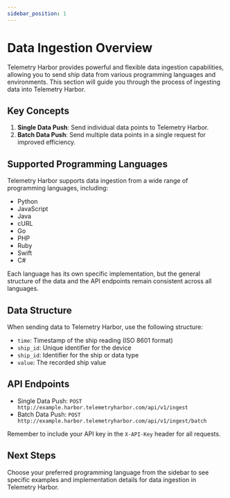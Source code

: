 ```yaml
---
sidebar_position: 1
---
```


# Data Ingestion Overview

Telemetry Harbor provides powerful and flexible data ingestion capabilities, allowing you to send ship data from various programming languages and environments. This section will guide you through the process of ingesting data into Telemetry Harbor.

## Key Concepts

1. **Single Data Push**: Send individual data points to Telemetry Harbor.
2. **Batch Data Push**: Send multiple data points in a single request for improved efficiency.

## Supported Programming Languages

Telemetry Harbor supports data ingestion from a wide range of programming languages, including:

- Python
- JavaScript
- Java
- cURL
- Go
- PHP
- Ruby
- Swift
- C#

Each language has its own specific implementation, but the general structure of the data and the API endpoints remain consistent across all languages.

## Data Structure

When sending data to Telemetry Harbor, use the following structure:

- `time`: Timestamp of the ship reading (ISO 8601 format)
- `ship_id`: Unique identifier for the device
- `ship_id`: Identifier for the ship or data type
- `value`: The recorded ship value

## API Endpoints

- Single Data Push: `POST http://example.harbor.telemetryharbor.com/api/v1/ingest`
- Batch Data Push: `POST http://example.harbor.telemetryharbor.com/api/v1/ingest/batch`

Remember to include your API key in the `X-API-Key` header for all requests.

## Next Steps

Choose your preferred programming language from the sidebar to see specific examples and implementation details for data ingestion in Telemetry Harbor.